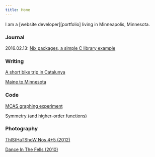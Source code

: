 ```yaml
---
title: Home
---
```


<p class="intro">
  I am a [website developer][portfolio] living in Minneapolis, Minnesota.
</p>

### Journal

2016.02.13: [Nix packages, a simple C library example][journ1]

### Writing

[A short bike trip in Catalunya][bike2]

[Maine to Minnesota][bike]

### Code

[MCAS graphing experiment][mcas]

[Symmetry (and higher-order functions)][sym]

### Photography

[ThIStHaTShoW Nos 4+5 (2012)][thisthat45]

[Dance In The Fells (2010)][fells]

[post]:posts/2012-10-31-test-post.html
[sym]:posts/symmetry.html
[mcas]:posts/mcas.html
[fells]:photo/fells.html
[thisthat45]:photo/thisthat45.html
[portfolio]:portfolio.html
[source]:https://github.com/mjhoy/mjhoy.com
[bike]:bike
[bike2]:writings/misc/catalunya.html
[journ1]:journal/2016/02/nix.html
